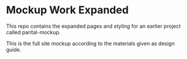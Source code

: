 <h1>Mockup Work Expanded</h1>

<p></p>
<p>This repo contains the expanded pages and styling for an earlier project called parital-mockup.</p>
<p>This is the full site mockup according to the materials given as design guide.</p>
